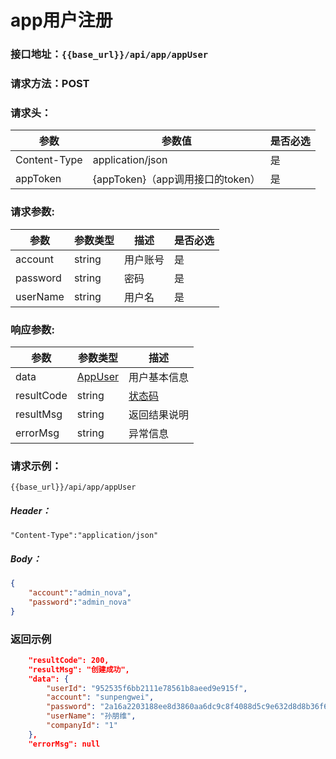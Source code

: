 # app用户注册
### 接口地址：``{{base_url}}/api/app/appUser ``
### 请求方法：POST
### 请求头：
参数 | 参数值 | 是否必选
---|---|---
Content-Type | application/json | 是
appToken | {appToken}（app调用接口的token） | 是 
### 请求参数:&nbsp; 
参数 | 参数类型 | 描述 | 是否必选
---|---|---|---
account  | string | 用户账号| 是
password  | string | 密码| 是
userName |string|用户名|是
### 响应参数:&nbsp; 
参数 | 参数类型 | 描述 
---|---|---
data  | [AppUser](/data-struct/data-struct.md/#appuser参数说明) | 用户基本信息
resultCode  | string | [状态码](data-struct/code.md)
resultMsg | string | 返回结果说明
errorMsg | string | 异常信息
### 请求示例：
```  
{{base_url}}/api/app/appUser
```  
##### Header：
```
"Content-Type":"application/json"
```
##### Body：
```json
{
	"account":"admin_nova",
	"password":"admin_nova"
}
```
### 返回示例
```json
    "resultCode": 200,
    "resultMsg": "创建成功",
    "data": {
        "userId": "952535f6bb2111e78561b8aeed9e915f",
        "account": "sunpengwei",
        "password": "2a16a2203188ee8d3860aa6dc9c8f4088d5c9e632d8d8b36f6d083b5f6067f70",
        "userName": "孙朋维",
        "companyId": "1"
    },
    "errorMsg": null
```